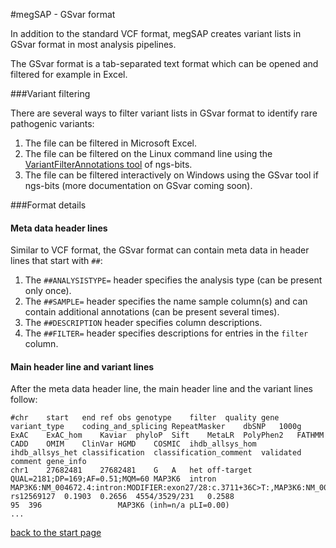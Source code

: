 #megSAP - GSvar format

In addition to the standard VCF format, megSAP creates variant lists in GSvar format in most analysis pipelines.

The GSvar format is a tab-separated text format which can be opened and filtered for example in Excel.

###Variant filtering

There are several ways to filter variant lists in GSvar format to identify rare pathogenic variants:

1. The file can be filtered in Microsoft Excel.
2. The file can be filtered on the Linux command line using the [VariantFilterAnnotations tool](https://github.com/imgag/ngs-bits/blob/master/doc/tools/VariantFilterAnnotations.md) of ngs-bits.
3. The file can be filtered interactively on Windows using the GSvar tool if ngs-bits (more documentation on GSvar coming soon).

###Format details

#### Meta data header lines

Similar to VCF format, the GSvar format can contain meta data in header lines that start with `##`:

1) The `##ANALYSISTYPE=` header specifies the analysis type (can be present only once).  
2) The `##SAMPLE=` header specifies the name sample column(s) and can contain additional annotations (can be present several times).   
3) The `##DESCRIPTION` header specifies column descriptions.  
4) The `##FILTER=` header specifies descriptions for entries in the `filter` column.

 
#### Main header line and variant lines

After the meta data header line, the main header line and the variant lines follow:

	#chr	start	end	ref	obs	genotype	filter	quality	gene	variant_type	coding_and_splicing	RepeatMasker	dbSNP	1000g	ExAC	ExAC_hom	Kaviar	phyloP	Sift	MetaLR	PolyPhen2	FATHMM	CADD	OMIM	ClinVar	HGMD	COSMIC	ihdb_allsys_hom	ihdb_allsys_het	classification	classification_comment	validated	comment	gene_info
	chr1	27682481	27682481	G	A	het	off-target	QUAL=2181;DP=169;AF=0.51;MQM=60	MAP3K6	intron	MAP3K6:NM_004672.4:intron:MODIFIER:exon27/28:c.3711+36C>T:,MAP3K6:NM_001297609.1:intron:MODIFIER:exon26/27:c.3687+36C>T:		rs12569127	0.1903	0.2656	4554/3529/231	0.2588											95	396					MAP3K6 (inh=n/a pLI=0.00)
	...


[back to the start page](../README.md)





